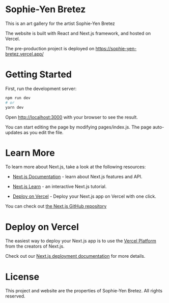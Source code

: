 # Sophie-Yen Bretez

This is an art gallery for the artist Sophie-Yen Bretez

The website is built with React and Next.js framework, and hosted on Vercel.

The pre-production project is deployed on https://sophie-yen-bretez.vercel.app/

# Getting Started

First, run the development server:

```bash
npm run dev
# or
yarn dev
```

Open [http://localhost:3000](http://localhost:3000) with your browser to see the result.

You can start editing the page by modifying pages/index.js. The page auto-updates as you edit the file.

# Learn More

To learn more about Next.js, take a look at the following resources:

- [Next.js Documentation](https://nextjs.org/docs) - learn about Next.js features and API.

- [Next.js Learn](https://nextjs.org/learn) - an interactive Next.js tutorial.

- [Deploy on Vercel](https://vercel.com/new?utm_medium=default-template&filter=next.js&utm_source=create-next-app&utm_campaign=create-next-app-readme) - Deploy your Next.js app on Vercel with one click.

You can check out [the Next.js GitHub repository](https://github.com/vercel/next.js)

# Deploy on Vercel

The easiest way to deploy your Next.js app is to use the [Vercel Platform](https://vercel.com/new?utm_medium=default-template&filter=next.js&utm_source=create-next-app&utm_campaign=create-next-app-readme) from the creators of Next.js.

Check out our [Next.js deployment documentation](https://nextjs.org/docs/deployment) for more details.

# License

This project and website are the properties of Sophie-Yen Bretez. All rights reserved.
